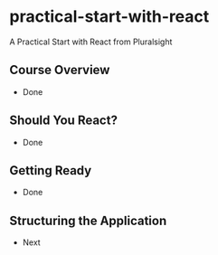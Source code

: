 # practical-start-with-react
A Practical Start with React from Pluralsight

## Course Overview 
- Done

## Should You React?
- Done

## Getting Ready
- Done

## Structuring the Application
- Next
